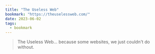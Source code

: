 ```yaml
---
title: "The Useless Web"
bookmark: "https://theuselessweb.com/"
date: 2023-06-02
tags:
  - bookmark
---
```

> The Useless Web... because some websites, we just couldn't do without.